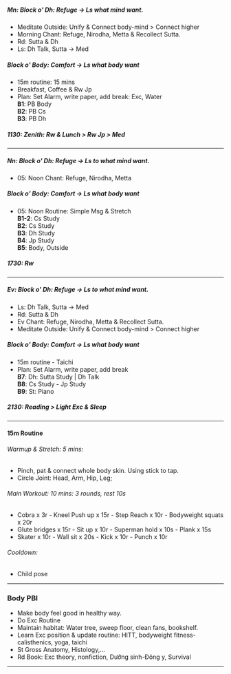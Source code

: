 ##### Mn: Block o' Dh: Refuge -> Ls what mind want.
- Meditate Outside: Unify & Connect body-mind > Connect higher
- Morning Chant: Refuge, Nirodha, Metta & Recollect Sutta.
- Rd: Sutta & Dh
- Ls: Dh Talk, Sutta -> Med
##### Block o' Body: Comfort -> Ls what body want
- 15m routine: 15 mins
- Breakfast, Coffee & Rw Jp 
- Plan: Set Alarm, write paper, add break: Exc, Water <br/>
**B1**: PB Body <br/>
**B2**: PB Cs <br/> 
**B3**: PB Dh <br/>
##### 1130: Zenith: Rw & Lunch > Rw Jp  > Med
---
##### Nn: Block o' Dh: Refuge -> Ls to what mind want.
+ 05: Noon Chant: Refuge, Nirodha, Metta
##### Block o' Body: Comfort -> Ls what body want
+ 05: Noon Routine: Simple Msg & Stretch <br/>
**B1-2**: Cs Study <br/>
**B2**: Cs Study <br/>
**B3**: Dh Study <br/>
**B4**: Jp Study <br/>
**B5**: Body, Outside <br/>
##### 1730: Rw
---
##### Ev: Block o' Dh: Refuge -> Ls to what mind want.
- Ls: Dh Talk, Sutta -> Med
- Rd: Sutta & Dh
- Ev Chant: Refuge, Nirodha, Metta & Recollect Sutta.
- Meditate Outside: Unify & Connect body-mind > Connect higher
##### Block o' Body: Comfort -> Ls what body want
- 15m routine - Taichi
- Plan: Set Alarm, write paper, add break <br/>
**B7**: Dh: Sutta Study | Dh Talk <br/>
**B8**: Cs Study - Jp Study <br/>
**B9**: St: Piano
##### 2130: Reading > Light Exc & Sleep
---
#### 15m Routine
###### Warmup & Stretch: 5 mins: 
+ Pinch, pat & connect whole body skin. Using stick to tap.
+ Circle Joint: Head, Arm, Hip, Leg;
###### Main Workout: 10 mins: 3 rounds, rest 10s
+ Cobra x 3r - Kneel Push up x 15r - Step Reach x 10r - Bodyweight squats  x 20r
+ Glute bridges x 15r - Sit up x 10r - Superman hold x 10s - Plank x 15s
+ Skater x 10r - Wall sit x 20s - Kick x 10r - Punch x 10r
###### Cooldown: 
+ Child pose
---
### Body PBI
- Make body feel good in healthy way.
- Do Exc Routine
- Maintain habitat: Water tree, sweep floor, clean fans, bookshelf.
- Learn Exc position & update routine: HITT, bodyweight fitness-calisthenics, yoga, taichi 
- St Gross Anatomy, Histology,...
- Rd Book: Exc theory, nonfiction, Dưỡng sinh-Đông y, Survival
---
